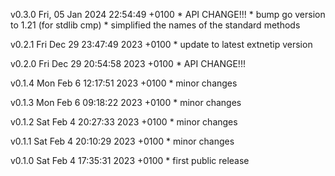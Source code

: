 v0.3.0 Fri, 05 Jan 2024 22:54:49 +0100
    * API CHANGE!!!
    * bump go version to 1.21 (for stdlib cmp)
    * simplified the names of the standard methods

v0.2.1 Fri Dec 29 23:47:49 2023 +0100
    * update to latest extnetip version

v0.2.0 Fri Dec 29 20:54:58 2023 +0100
    * API CHANGE!!!

v0.1.4 Mon Feb 6 12:17:51 2023 +0100
    * minor changes

v0.1.3 Mon Feb 6 09:18:22 2023 +0100
    * minor changes

v0.1.2 Sat Feb 4 20:27:33 2023 +0100
    * minor changes

v0.1.1 Sat Feb 4 20:10:29 2023 +0100
    * minor changes

v0.1.0 Sat Feb 4 17:35:31 2023 +0100
    * first public release
